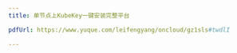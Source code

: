 ```yaml
---
title: 单节点上KubeKey一键安装完整平台

pdfUrl: https://www.yuque.com/leifengyang/oncloud/gz1sls#twdlI

---
```


